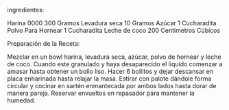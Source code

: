 ingredientes:

Harina 0000 300 Gramos
Levadura seca 10 Gramos
Azúcar 1 Cucharadita
Polvo Para Hornear 1 Cucharadita
Leche de coco 200 Centímetros Cúbicos




Preparación de la Receta:

Mezclar en un bowl harina, levadura seca, azúcar, polvo de hornear y leche de coco. 
Cuando este granulado y haya desaparecido el liquido comenzar a amasar hasta obtener un bollo liso. 
Hacer 6 bollitos y dejar descansar en placa enharinada hasta relajar la masa. 
Estirar con palote dándole forma circular y cocinar en sartén enmantecada por ambos lados hasta dorar de manera pareja. 
Reservar envueltos en repasador para mantener la humedad. 